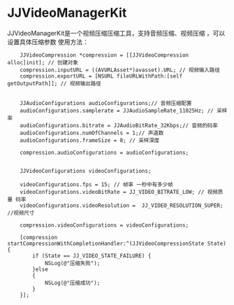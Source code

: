 # JJVideoManagerKit

JJVideoManagerKit是一个视频压缩压缩工具，支持音频压缩、视频压缩
，可以设置具体压缩参数
使用方法：
        

        JJVideoCompression *compression = [[JJVideoCompression alloc]init]; // 创建对象
        compression.inputURL = ((AVURLAsset*)avasset).URL; // 视频输入路径
        compression.exportURL = [NSURL fileURLWithPath:[self getOutputPath]]; // 视频输出路径
        
        
        JJAudioConfigurations audioConfigurations;// 音频压缩配置
        audioConfigurations.samplerate = JJAudioSampleRate_11025Hz; // 采样率
        audioConfigurations.bitrate = JJAudioBitRate_32Kbps;// 音频的码率
        audioConfigurations.numOfChannels = 1;// 声道数
        audioConfigurations.frameSize = 8; // 采样深度
        
        compression.audioConfigurations = audioConfigurations;
        
        
        JJVideoConfigurations videoConfigurations;
        
        videoConfigurations.fps = 15; // 帧率 一秒中有多少帧
        videoConfigurations.videoBitRate = JJ_VIDEO_BITRATE_LOW; // 视频质量 码率
        videoConfigurations.videoResolution =  JJ_VIDEO_RESOLUTION_SUPER; //视频尺寸
        
        compression.videoConfigurations = videoConfigurations;
        
        [compression startCompressionWithCompletionHandler:^(JJVideoCompressionState State) {
            if (State == JJ_VIDEO_STATE_FAILURE) {
                NSLog(@"压缩失败");
            }else
            {
                NSLog(@"压缩成功");
            }
        }];
